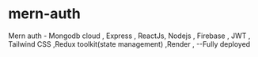 # mern-auth
Mern auth - Mongodb cloud , Express , ReactJs, Nodejs , Firebase , JWT , Tailwind CSS ,Redux toolkit(state management) ,Render , --Fully deployed
